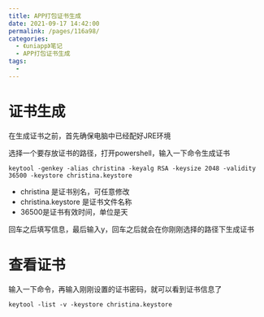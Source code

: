 ```yaml
---
title: APP打包证书生成
date: 2021-09-17 14:42:00
permalink: /pages/116a98/
categories:
  - 《uniapp》笔记
  - APP打包证书生成
tags:
  - 
---
```





# 证书生成

在生成证书之前，首先确保电脑中已经配好JRE环境

选择一个要存放证书的路径，打开powershell，输入一下命令生成证书

`
keytool -genkey -alias christina -keyalg RSA -keysize 2048 -validity 36500 -keystore christina.keystore
`

- christina 是证书别名，可任意修改
- christina.keystore 是证书文件名称
- 36500是证书有效时间，单位是天
 
回车之后填写信息，最后输入y，回车之后就会在你刚刚选择的路径下生成证书

# 查看证书

输入一下命令，再输入刚刚设置的证书密码，就可以看到证书信息了

`keytool -list -v -keystore christina.keystore
`